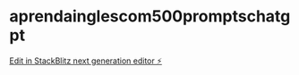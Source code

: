 # aprendainglescom500promptschatgpt

[Edit in StackBlitz next generation editor ⚡️](https://stackblitz.com/~/github.com/vitorga03/aprendainglescom500promptschatgpt)
